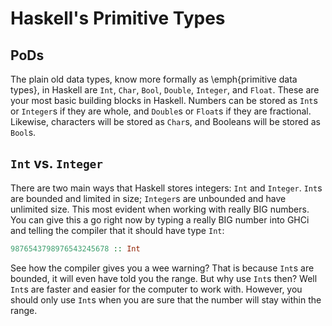 # Haskell's Primitive Types

## PoDs

The plain old data types, know more formally as \emph{primitive data types}, in Haskell are `Int`, `Char`, `Bool`, `Double`, `Integer`, and `Float`. These are your most basic building blocks in Haskell. Numbers can be stored as `Int`s or `Integer`s if they are whole, and `Double`s or `Float`s if they are fractional. Likewise, characters will be stored as `Char`s, and Booleans will be stored as `Bool`s.

## `Int` vs. `Integer`

There are two main ways that Haskell stores integers: `Int` and `Integer`. `Int`s are bounded and limited in size; `Integer`s are unbounded and have unlimited size. This most evident when working with really BIG numbers. You can give this a go right now by typing a really BIG number into GHCi and telling the compiler that it should have type `Int`:

```haskell
9876543798976543245678 :: Int
```
See how the compiler gives you a wee warning? That is because `Int`s are bounded, it will even have told you the range.
But why use `Int`s then? Well `Int`s are faster and easier for the computer to work with. However, you should only use `Int`s when you are sure that the number will stay within the range.

